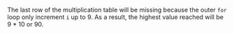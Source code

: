 The last row of the multiplication table will be missing because the outer `for` loop only increment `i` up to 9. As a result, the highest value reached will be 9 * 10 or 90.
